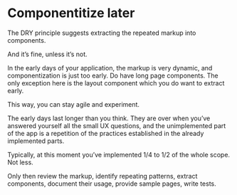 # Componentitize later

The DRY principle suggests extracting the repeated markup into components.

And it’s fine, unless it’s not.

In the early days of your application, the markup is very dynamic, and componentization is just too early. Do have long page components. The only exception here is the layout component which you do want to extract early.

This way, you can stay agile and experiment.

The early days last longer than you think. They are over when you’ve answered yourself all the small UX questions, and the unimplemented part of the app is a repetition of the practices established in the already implemented parts.

Typically, at this moment you’ve implemented 1/4 to 1/2 of the whole scope. Not less.

Only then review the markup, identify repeating patterns, extract components, document their usage, provide sample pages, write tests.
